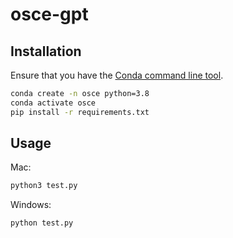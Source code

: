 # osce-gpt

## Installation

Ensure that you have the [Conda command line tool](https://docs.conda.io/projects/conda/en/latest/user-guide/install/index.html).

```bash
conda create -n osce python=3.8
conda activate osce
pip install -r requirements.txt
```

## Usage

Mac:
```python
python3 test.py
```

Windows:
```python
python test.py
```
